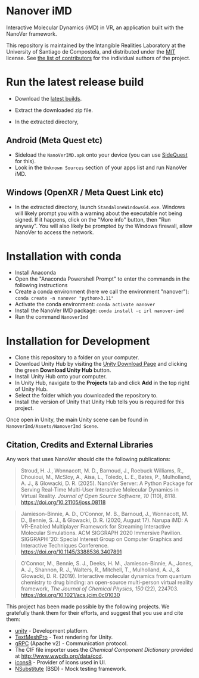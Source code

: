 # Nanover iMD

Interactive Molecular Dynamics (iMD) in VR, an application built with the NanoVer
framework.

This repository is maintained by the Intangible Realities Laboratory at the University of Santiago de Compostela,
and distributed under the [MIT](LICENSE) license.
See [the list of contributors](CONTRIBUTORS.md) for the individual authors of the project.

# Run the latest release build
* Download the [latest builds](https://github.com/IRL2/nanover-imd/releases).
* Extract the downloaded zip file.

* In the extracted directory,

## Android (Meta Quest etc)
* Sideload the `NanoVerIMD.apk` onto your device (you can use [SideQuest](https://sidequestvr.com/) for this).
* Look in the `Unknown Sources` section of your apps list and run NanoVer iMD.

## Windows (OpenXR / Meta Quest Link etc)
* In the extracted directory, launch `StandaloneWindows64.exe`. Windows will likely prompt you with a warning about the executable not being signed. If it happens, click on the "More info" button, then "Run anyway". You will also likely be prompted by the Windows firewall, allow NanoVer to access the network.

# Installation with conda

* Install Anaconda
* Open the "Anaconda Powershell Prompt" to enter the commands in the following instructions
* Create a conda environment (here we call the environment "nanover"): `conda create -n nanover "python>3.11"`
* Activate the conda environment: `conda activate nanover`
* Install the NanoVer IMD package: `conda install -c irl nanover-imd`
* Run the command `NanoverImd`

# Installation for Development

*  Clone this repository to a folder on your computer.
*  Download Unity Hub by visiting the [Unity Download Page](https://unity3d.com/get-unity/download) and clicking the green **Download Unity Hub** button.
*  Install Unity Hub onto your computer.
*  In Unity Hub, navigate to the **Projects** tab and click **Add** in the top right of Unity Hub.
*  Select the folder which you downloaded the repository to.
*  Install the version of Unity that Unity Hub tells you is required for this project.

Once open in Unity, the main Unity scene can be found in `NanoverImd/Assets/NanoverImd Scene`.

## Citation, Credits and External Libraries

Any work that uses NanoVer should cite the following publications:

> Stroud, H. J., Wonnacott, M. D., Barnoud, J., Roebuck Williams, R., Dhouioui, M., McSloy, A., Aisa, L., Toledo, L. E., Bates, P., Mulholland, A. J., & Glowacki, D. R. (2025). NanoVer Server: A Python Package for Serving Real-Time Multi-User Interactive Molecular Dynamics in Virtual Reality. *Journal of Open Source Software*, *10* (110), 8118. https://doi.org/10.21105/joss.08118

> Jamieson-Binnie, A. D., O’Connor, M. B., Barnoud, J., Wonnacott, M. D., Bennie, S. J., & Glowacki, D. R. (2020, August 17). Narupa iMD: A VR-Enabled Multiplayer Framework for Streaming Interactive Molecular Simulations. ACM SIGGRAPH 2020 Immersive Pavilion. SIGGRAPH ’20: Special Interest Group on Computer Graphics and Interactive Techniques Conference. https://doi.org/10.1145/3388536.3407891

> O’Connor, M., Bennie, S. J., Deeks, H. M., Jamieson-Binnie, A., Jones, A. J., Shannon, R. J., Walters, R., Mitchell, T., Mulholland, A. J., & Glowacki, D. R. (2019). Interactive molecular dynamics from quantum chemistry to drug binding: an open-source multi-person virtual reality framework, *The Journal of Chemical Physics*, *150* (22), 224703. https://doi.org/10.1021/acs.jcim.0c01030

This project has been made possible by the following projects. We gratefully thank them for their efforts, and suggest that you use and cite them:

* [unity](https://unity.com/) - Development platform.
* [TextMeshPro](https://docs.unity3d.com/Packages/com.unity.textmeshpro@2.1/manual/index.html) - Text rendering for Unity.
* [gRPC](https://grpc.io/) (Apache v2) - Communication protocol.
* The CIF file importer uses the *Chemical Component Dictionary* provided at http://www.wwpdb.org/data/ccd.
* [icons8](https://icons8.com) - Provider of icons used in UI.
* [NSubstitute](https://nsubstitute.github.io/) (BSD) - Mock testing framework.
